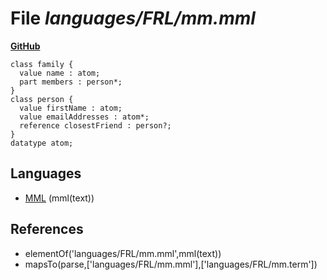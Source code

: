 # File _languages/FRL/mm.mml_
**[GitHub](https://github.com/softlang/yas/blob/master/languages/FRL/mm.mml)**
```
class family {
  value name : atom;
  part members : person*;
}
class person {
  value firstName : atom;
  value emailAddresses : atom*;
  reference closestFriend : person?;
}
datatype atom;
```

## Languages
* [MML](../languages/MML.md) (mml(text))

## References
* elementOf('languages/FRL/mm.mml',mml(text))
* mapsTo(parse,['languages/FRL/mm.mml'],['languages/FRL/mm.term'])

